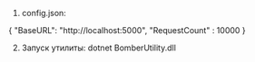 ﻿1. config.json:

{
	"BaseURL": "http://localhost:5000",
	"RequestCount" : 10000
}

2. Запуск утилиты:
	dotnet BomberUtility.dll

